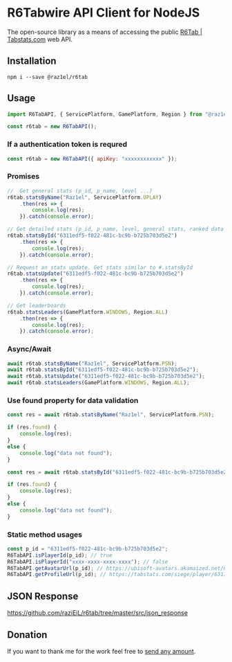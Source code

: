 # R6Tabwire API Client for NodeJS
The open-source library as a means of accessing the public [R6Tab | Tabstats.com](https://github.com/Tabwire/R6Tab-API) web API.

## Installation
`npm i --save @raz1el/r6tab`

## Usage
```js
import R6TabAPI, { ServicePlatform, GamePlatform, Region } from "@raz1el/r6tab";

const r6tab = new R6TabAPI();
```

### If a authentication token is requred
```js
const r6tab = new R6TabAPI({ apiKey: "xxxxxxxxxxxx" });
```

### Promises
```js
//  Get general stats (p_id, p_name, level ...)
r6tab.statsByName("Raz1el", ServicePlatform.UPLAY)
    .then(res => {
        console.log(res);
    }).catch(console.error);

// Get detailed stats (p_id, p_name, level, general stats, ranked data ...)
r6tab.statsById("6311edf5-f022-481c-bc9b-b725b703d5e2")
    .then(res => {
        console.log(res);
    }).catch(console.error);

// Request an stats update. Get stats similar to #.statsById
r6tab.statsUpdate("6311edf5-f022-481c-bc9b-b725b703d5e2")
    .then(res => {
        console.log(res);
    }).catch(console.error);

// Get leaderboards
r6tab.statsLeaders(GamePlatform.WINDOWS, Region.ALL)
    .then(res => {
        console.log(res);
    }).catch(console.error);
```
### Async/Await
```js
await r6tab.statsByName("Raz1el", ServicePlatform.PSN);
await r6tab.statsById("6311edf5-f022-481c-bc9b-b725b703d5e2");
await r6tab.statsUpdate("6311edf5-f022-481c-bc9b-b725b703d5e2");
await r6tab.statsLeaders(GamePlatform.WINDOWS, Region.ALL);
```

### Use found property for data validation
```js
const res = await r6tab.statsByName("Raz1el", ServicePlatform.PSN);

if (res.found) {
    console.log(res);
}
else {
    console.log("data not found");
}
```
```js
const res = await r6tab.statsById("6311edf5-f022-481c-bc9b-b725b703d5e2");

if (res.found) {
    console.log(res);
}
else {
    console.log("data not found");
}
```
### Static method usages
```js
const p_id = "6311edf5-f022-481c-bc9b-b725b703d5e2";
R6TabAPI.isPlayerId(p_id); // true
R6TabAPI.isPlayerId("xxxx-xxxx-xxxx-xxxx"); // false
R6TabAPI.getAvatarUrl(p_id); // https://ubisoft-avatars.akamaized.net/6311edf5-f022-481c-bc9b-b725b703d5e2/default_256_256.png
R6TabAPI.getProfileUrl(p_id); // https://tabstats.com/siege/player/6311edf5-f022-481c-bc9b-b725b703d5e2
```

## JSON Response
https://github.com/raziEiL/r6tab/tree/master/src/json_response

## Donation
If you want to thank me for the work feel free to [send any amount](https://www.paypal.me/razicat "send any amount").
